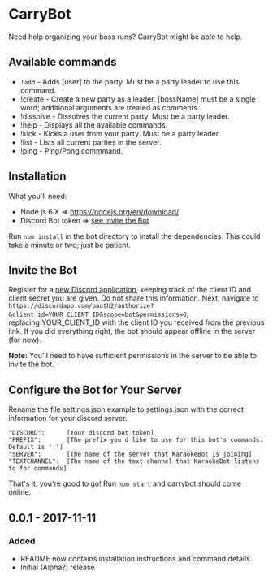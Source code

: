 # CarryBot
Need help organizing your boss runs? CarryBot might be able to help.

## Available commands
- `!add` -  Adds [user] to the party. Must be a party leader to use this command.
- !create - Create a new party as a leader. [bossName] must be a single word; additional arguments are treated as comments.
- !dissolve - Dissolves the current party. Must be a party leader.
- !help - Displays all the available commands.
- !kick - Kicks a user from your party. Must be a party leader.
- !list - Lists all current parties in the server.
- !ping  - Ping/Pong commmand.

## Installation 

What you'll need:

* Node.js 6.X => https://nodejs.org/en/download/
* Discord Bot token => [see Invite the Bot](#invite-the-bot)

Run `npm install` in the bot directory to install the dependencies. This could take a minute or two; just be patient.

## Invite the Bot

Register for a [new Discord application](https://discordapp.com/developers/applications/me), keeping track of the client ID and client secret you are given. Do not share this information. Next, navigate to  
`https://discordapp.com/oauth2/authorize?&client_id=YOUR_CLIENT_ID&scope=bot&permissions=0`,  
replacing YOUR_CLIENT_ID with the client ID you received from the previous link. If you did everything right, the bot should appear offline in the server (for now).

**Note:** You'll need to have sufficient permissions in the server to be able to invite the bot.

## Configure the Bot for Your Server

Rename the file settings.json.example to settings.json with the correct information for your discord server. 

```
"DISCORD":      [Your discord bot token]
"PREFIX":       [The prefix you'd like to use for this bot's commands. Default is '!']
"SERVER":       [The name of the server that KaraokeBot is joining]
"TEXTCHANNEL":  [The name of the text channel that KaraokeBot listens to for commands]
```

That's it, you're good to go! Run `npm start` and carrybot should come online.

## 0.0.1 - 2017-11-11
### Added
- README now contains installation instructions and command details
- Initial (Alpha?) release
